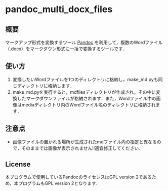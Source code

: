 # pandoc_multi_docx_files

## 概要

マークアップ形式を変換するツール [Pandoc](https://github.com/jgm/pandoc/tree/main) を利用して，複数のWordファイル（.docx）をマークダウン形式に一括で変換するツールです．

## 使い方

1. 変換したいWordファイルを1つのディレクトリに格納し，make_md.pyも同じディレクトリに格納します．
2. make_md.pyを実行すると，mdfilesディレクトリが作成され，その中に変換したマークダウンファイルが格納されます．また，Wordファイル中の画像はmediaディレクトリ内のWordファイル名のディレクトリに格納されます．

## 注意点

- 画像ファイルの置かれる場所が生成されたmdファイル内の指定と異なるので，そのままでは画像が表示されません!!適宜修正してください．

## License

本プログラムで使用しているPandocのライセンスはGPL version 2であるため，本プログラムもGPL version 2となります．
